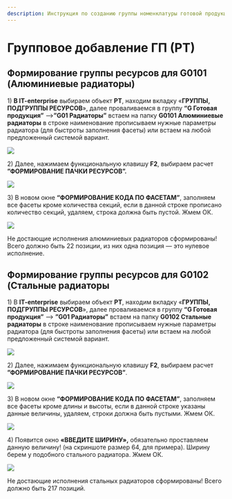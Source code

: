 ```yaml
---
description: Инструкция по созданию группы номенклатуры готовой продукции
---
```


# Групповое добавление ГП (РТ)

## Формирование группы ресурсов для G0101 (Алюминиевые радиаторы)

1\) **В IT-enterprise** выбираем объект **РТ**, находим вкладку «**ГРУППЫ, ПОДГРУППЫ РЕСУРСОВ**», далее проваливаемся в группу **“G Готовая продукция”** —>**”G01 Радиаторы”** встаем на папку **G0101 Алюминиевые радиаторы** в строке наименование прописываем нужные параметры радиатора (для быстроты заполнения фасеты) или встаем на любой предложенный системой вариант.

![](<../../.gitbook/assets/0 (25).png>)

2\) Далее, нажимаем функциональную клавишу **F2**, выбираем расчет **”ФОРМИРОВАНИЕ ПАЧКИ РЕСУРСОВ”.**

![](<../../.gitbook/assets/1 (100).png>)

3\) В новом окне **“ФОРМИРОВАНИЕ КОДА ПО ФАСЕТАМ”**, заполняем все фасеты кроме количества секций, если в данной строке прописано количество секций, удаляем, строка должна быть пустой. Жмем ОК.

![](<../../.gitbook/assets/2 (65).png>)

Не достающие исполнения алюминиевых радиаторов сформированы! Всего должно быть 22 позиции, из них одна позиция — это нулевое исполнение.

## Формирование группы ресурсов для G0102 (Стальные радиаторы

1\) В **IT-enterprise** выбираем объект **РТ**, находим вкладку «**ГРУППЫ, ПОДГРУППЫ РЕСУРСОВ**», далее проваливаемся в группу **“G Готовая продукция”** —> **”G01 Радиаторы”** встаем на папку **G0102 Стальные радиаторы** в строке наименование прописываем нужные параметры радиатора (для быстроты заполнения фасеты) или встаем на любой предложенный системой вариант.

![](<../../.gitbook/assets/0 (87).png>)

2\) Далее, нажимаем функциональную клавишу **F2**, выбираем расчет **”ФОРМИРОВАНИЕ ПАЧКИ РЕСУРСОВ”**.

![](<../../.gitbook/assets/1 (75).png>)

3\) В новом окне **“ФОРМИРОВАНИЕ КОДА ПО ФАСЕТАМ”**, заполняем все фасеты кроме длины и высоты, если в данной строке указаны данные величины, удаляем, строки должна быть пустыми. Жмем ОК.

![](<../../.gitbook/assets/2 (139).png>)

4\) Появится окно **«ВВЕДИТЕ ШИРИНУ»,** обязательно проставляем данную величину! (на скриншоте размер 64, для примера). Ширину берем у подобного стального радиатора. Жмем ОК.

![](<../../.gitbook/assets/3 (60).png>)

Не достающие исполнения стальных радиаторов сформированы! Всего должно быть 217 позиций.
